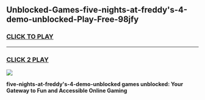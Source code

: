 
## Unblocked-Games-five-nights-at-freddy's-4-demo-unblocked-Play-Free-98jfy
<h3>
<a href="https://premium76.site?title=five-nights-at-freddy's-4-demo-unblocked&ref=18A1">CLICK TO PLAY</a></h3>
<hr>

<h3>
<a href="https://premium76.site?title=five-nights-at-freddy's-4-demo-unblocked&ref=18A1">CLICK 2 PLAY</a>
  
</h3>

<a href="https://premium76.site?title=five-nights-at-freddy's-4-demo-unblocked&ref=18A1"><img src="https://clearcache.store/games.png"></a>


**five-nights-at-freddy's-4-demo-unblocked games unblocked: Your Gateway to Fun and Accessible Online Gaming**
